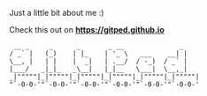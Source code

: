 Just a little bit about me :)

Check this out on **https://gitped.github.io**

```
 __ _     _      _       _ __              _   
/ _` |   (_)    | |_    | '_ \   ___    __| |  
\__, |   | |    |  _|   | .__/  / -_)  / _` |  
|___/   _|_|_   _\__|   |_|__   \___|  \__,_|  
_|"""""|_|"""""|_|"""""|_|"""""|_|"""""|_|"""""| 
"`-0-0-'"`-0-0-'"`-0-0-'"`-0-0-'"`-0-0-'"`-0-0-' 
```
